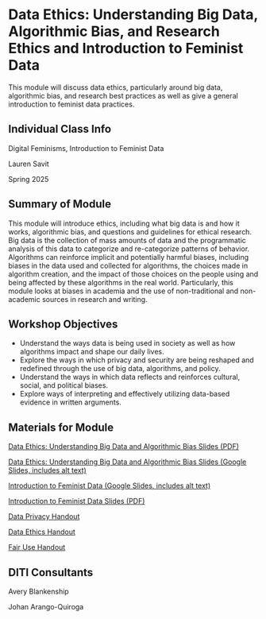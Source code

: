 <h1>Data Ethics: Understanding Big Data, Algorithmic Bias, and Research Ethics and Introduction to Feminist Data</h1>

This module will discuss data ethics, particularly around big data, algorithmic bias, and research best practices as well as give a general introduction to feminist data practices.

<h2>Individual Class Info</h2>

Digital Feminisms, Introduction to Feminist Data 


Lauren Savit 

Spring 2025

<h2>Summary of Module</h2>

This module will introduce ethics, including what big data is and how it works, algorithmic bias, and questions and guidelines for ethical research. Big data is the collection of mass amounts of data and the programmatic analysis of this data to categorize and re-categorize patterns of behavior. Algorithms can reinforce implicit and potentially harmful biases, including biases in the data used and collected for algorithms, the choices made in algorithm creation, and the impact of those choices on the people using and being affected by these algorithms in the real world. Particularly, this module looks at biases in academia and the use of non-traditional and non-academic sources in research and writing.

<h2>Workshop Objectives</h2>

* Understand the ways data is being used in society as well as how algorithms impact and shape our daily lives.
* Explore the ways in which privacy and security are being reshaped and redefined through the use of big data, algorithms, and policy.
* Understand the ways in which data reflects and reinforces cultural, social, and political biases. 
* Explore ways of interpreting and effectively utilizing data-based evidence in written arguments.


<h2>Materials for Module</h2>

[Data Ethics: Understanding Big Data and Algorithmic Bias Slides (PDF)](https://github.com/NULabNortheastern/digitalassignmentshowcase/blob/main/data-ethics/sp25-savit-mscr2505wmns2505-dataethics%2Bdatafeminism/Savit_%20Data%20Ethics_%20Understanding%20Big%20Data%20and%20Algorithmic%20Bias.pdf)

[Data Ethics: Understanding Big Data and Algorithmic Bias Slides (Google Slides, includes alt text)](https://docs.google.com/presentation/d/1l0nOTJ0yCERdEI6BwX0U0uJFAd0QV5L4wSH4quyQ6pk/edit?usp=sharing)

[Introduction to Feminist Data (Google Slides, includes alt text)](https://docs.google.com/presentation/d/1xdISdoTkPgyykPlG87pEtzyOo2wwWiySauer7qKMKws/edit?usp=sharing)

[Introduction to Feminist Data Slides (PDF)](https://github.com/NULabNortheastern/digitalassignmentshowcase/blob/main/data-ethics/sp25-savit-mscr2505wmns2505-dataethics%2Bdatafeminism/Savit_Introduction%20To%20Feminist%20Data_Spring%202025.pdf)

[Data Privacy Handout](https://github.com/NULabNortheastern/digitalassignmentshowcase/blob/main/data-ethics/sp25-savit-mscr2505wmns2505-dataethics%2Bdatafeminism/Handout_%20Data%20Privacy.pdf)

[Data Ethics Handout](https://github.com/NULabNortheastern/digitalassignmentshowcase/blob/main/data-ethics/sp25-savit-mscr2505wmns2505-dataethics%2Bdatafeminism/Handout_%20Data%20Ethics.pdf)

[Fair Use Handout](https://github.com/NULabNortheastern/digitalassignmentshowcase/blob/main/data-ethics/sp25-savit-mscr2505wmns2505-dataethics%2Bdatafeminism/Handout_%20Copyright%20and%20Fair%20Use.pdf)

<h2>DITI Consultants</h2>

Avery Blankenship

Johan Arango-Quiroga

